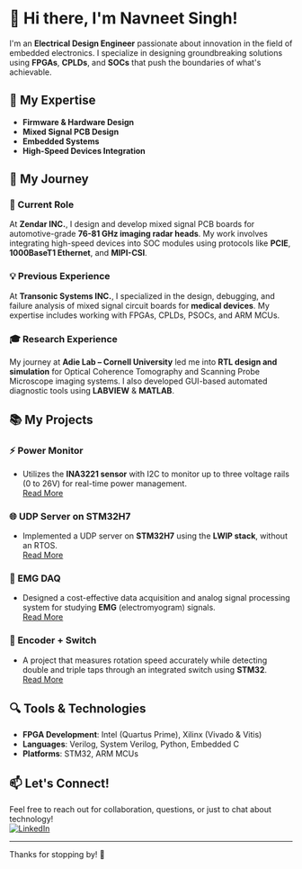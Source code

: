 # 👋 Hi there, I'm Navneet Singh!

I'm an **Electrical Design Engineer** passionate about innovation in the field of embedded electronics. I specialize in designing groundbreaking solutions using **FPGAs**, **CPLDs**, and **SOCs** that push the boundaries of what's achievable.

## 🔧 My Expertise

- **Firmware & Hardware Design**
- **Mixed Signal PCB Design**
- **Embedded Systems**
- **High-Speed Devices Integration**

## 🚀 My Journey

### 🌟 Current Role
At **Zendar INC.**, I design and develop mixed signal PCB boards for automotive-grade **76-81 GHz imaging radar heads**. My work involves integrating high-speed devices into SOC modules using protocols like **PCIE**, **1000BaseT1 Ethernet**, and **MIPI-CSI**.

### 💡 Previous Experience
At **Transonic Systems INC.**, I specialized in the design, debugging, and failure analysis of mixed signal circuit boards for **medical devices**. My expertise includes working with FPGAs, CPLDs, PSOCs, and ARM MCUs.

### 🎓 Research Experience
My journey at **Adie Lab – Cornell University** led me into **RTL design and simulation** for Optical Coherence Tomography and Scanning Probe Microscope imaging systems. I also developed GUI-based automated diagnostic tools using **LABVIEW** & **MATLAB**.

## 📚 My Projects

### ⚡️ Power Monitor
- Utilizes the **INA3221 sensor** with I2C to monitor up to three voltage rails (0 to 26V) for real-time power management.  
  [Read More](#)

### 🌐 UDP Server on STM32H7
- Implemented a UDP server on **STM32H7** using the **LWIP stack**, without an RTOS.  
  [Read More](#)

### 🧠 EMG DAQ
- Designed a cost-effective data acquisition and analog signal processing system for studying **EMG** (electromyogram) signals.  
  [Read More](#)

### 🔄 Encoder + Switch
- A project that measures rotation speed accurately while detecting double and triple taps through an integrated switch using **STM32**.  
  [Read More](#)

## 🔍 Tools & Technologies
- **FPGA Development**: Intel (Quartus Prime), Xilinx (Vivado & Vitis)
- **Languages**: Verilog, System Verilog, Python, Embedded C
- **Platforms**: STM32, ARM MCUs

## 📫 Let's Connect!
Feel free to reach out for collaboration, questions, or just to chat about technology!  
[![LinkedIn](https://img.shields.io/badge/LinkedIn-Profile-blue?logo=linkedin)](your-linkedin-url)

---

Thanks for stopping by! 🌟

